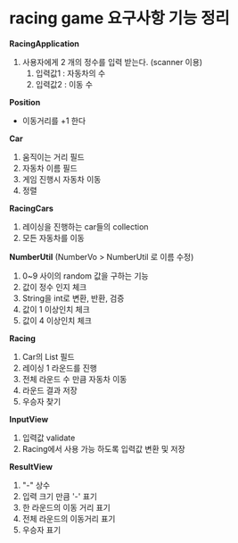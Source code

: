 # racing game 요구사항 기능 정리

**RacingApplication**
1. 사용자에게 2 개의 정수를 입력 받는다. (scanner 이용)
    1. 입력값1 : 자동차의 수
    1. 입력값2 : 이동 수

**Position**
* 이동거리를 +1 한다

**Car**
1. 움직이는 거리 필드
1. 자동차 이름 필드
1. 게임 진행시 자동차 이동
1. 정렬

**RacingCars**
1. 레이싱을 진행하는 car들의 collection
1. 모든 자동차를 이동

**NumberUtil** (NumberVo > NumberUtil 로 이름 수정)
1. 0~9 사이의 random 값을 구하는 기능
1. 값이 정수 인지 체크
1. String을 int로 변환, 반환, 검증
1. 값이 1 이상인치 체크
1. 값이 4 이상인치 체크
    
**Racing**
1. Car의 List 필드
1. 레이싱 1 라운드를 진행
1. 전체 라운드 수 만큼 자동차 이동
1. 라운드 결과 저장
1. 우승자 찾기

**InputView**
1. 입력값 validate
1. Racing에서 사용 가능 하도록 입력값 변환 및 저장

**ResultView**
1. "-" 상수
1. 입력 크기 만큼 '-' 표기
1. 한 라운드의 이동 거리 표기
1. 전체 라운드의 이동거리 표기
1. 우승자 표기
